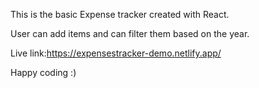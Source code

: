 This is the basic Expense tracker created with React.

User can add items and can filter them based on the year.

Live link:https://expensestracker-demo.netlify.app/

Happy coding :)
